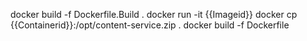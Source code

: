 docker build -f Dockerfile.Build  .
docker run -it {{Imageid}}
docker cp {{Containerid}}:/opt/content-service.zip  .
docker build -f Dockerfile
